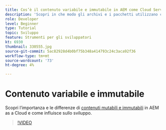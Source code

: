 ```yaml
---
title: Cos’è il contenuto variabile e immutabile in AEM come Cloud Service?
description: 'Scopri in che modo gli archivi e i pacchetti utilizzano contenuti mutabili e immutabili e perché è importante in AEM come Cloud Service. '
role: Developer
level: Beginner
type: Tutorial
topic: Sviluppo
feature: Strumenti per gli sviluppatori
kt: 6930
thumbnail: 330555.jpg
source-git-commit: 5ac82928d4b0bf75b348a414793c24c3aca92f36
workflow-type: tm+mt
source-wordcount: '73'
ht-degree: 4%

---
```



# Contenuto variabile e immutabile

Scopri l’importanza e le differenze di [contenuti mutabili e immutabili](https://experienceleague.adobe.com/docs/experience-manager-cloud-service/implementing/developing/aem-project-content-package-structure.html) in AEM as a Cloud e come influisce sullo sviluppo.

>[!VIDEO](https://video.tv.adobe.com/v/330555/?quality=12&learn=on)